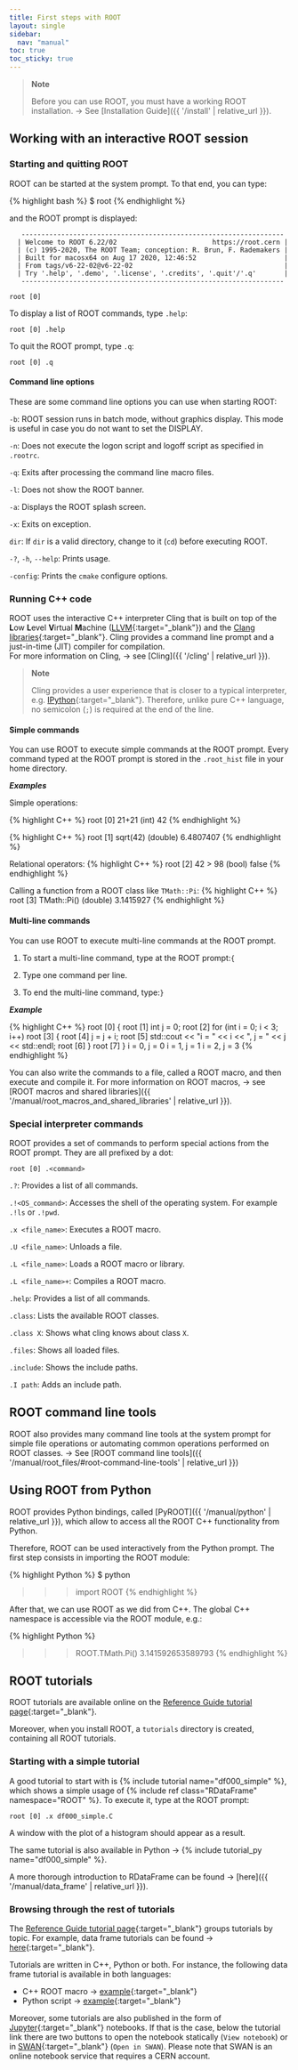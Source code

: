 ```yaml
---
title: First steps with ROOT
layout: single
sidebar:
  nav: "manual"
toc: true
toc_sticky: true
---
```


> **Note**
>
> Before you can use ROOT, you must have a working ROOT installation.
> → See [Installation Guide]({{ '/install' | relative_url }}).

## Working with an interactive ROOT session

### Starting and quitting ROOT

ROOT can be started at the system prompt. To that end, you can type:

{% highlight bash %}
$ root
{% endhighlight %}

and the ROOT prompt is displayed:

```
   ------------------------------------------------------------------
  | Welcome to ROOT 6.22/02                        https://root.cern |
  | (c) 1995-2020, The ROOT Team; conception: R. Brun, F. Rademakers |
  | Built for macosx64 on Aug 17 2020, 12:46:52                      |
  | From tags/v6-22-02@v6-22-02                                      |
  | Try '.help', '.demo', '.license', '.credits', '.quit'/'.q'       |
   ------------------------------------------------------------------

root [0]
```

To display a list of ROOT commands, type `.help`:

```
root [0] .help
```

To quit the ROOT prompt, type `.q`:

```
root [0] .q
```

#### Command line options

These are some command line options you can use when starting ROOT:

`-b`: ROOT session runs in batch mode, without graphics display. This mode is useful in case you do not want to set the DISPLAY.

`-n`: Does not execute the logon script and logoff script as specified in `.rootrc`.

`-q`: Exits after processing the command line macro files.

`-l`: Does not show the ROOT banner.

`-a`: Displays the ROOT splash screen.

`-x`: Exits on exception.

`dir`: If `dir` is a valid directory, change to it (`cd`) before executing ROOT.

`-?`, `-h`, `--help`: Prints usage.

`-config`: Prints the `cmake` configure options.

### Running C++ code

ROOT uses the interactive C++ interpreter Cling that is built on top of the
**L**ow **L**evel **V**irtual **M**achine ([LLVM](https://llvm.org/){:target="_blank"}) and the [Clang libraries](https://clang.llvm.org/){:target="_blank"}.
Cling provides a command line prompt and a just-in-time (JIT) compiler for compilation.<br/>
For more information on Cling, → see [Cling]({{ '/cling' | relative_url }}).

> **Note**
>
> Cling provides a user experience that is closer to a typical interpreter, e.g. [IPython](https://ipython.org/){:target="_blank"}.
> Therefore, unlike pure C++ language, no semicolon (`;`) is required at the end of the line.

#### Simple commands

You can use ROOT to execute simple commands at the ROOT prompt.
Every command typed at the ROOT prompt is stored in the `.root_hist` file in your home directory.

_**Examples**_

Simple operations:

{% highlight C++ %}
root [0] 21+21
(int) 42
{% endhighlight %}

{% highlight C++ %}
root [1] sqrt(42)
(double) 6.4807407
{% endhighlight %}

Relational operators:
{% highlight C++ %}
root [2] 42 > 98
(bool) false
{% endhighlight %}

Calling a function from a ROOT class like `TMath::Pi`:
{% highlight C++ %}
root [3] TMath::Pi()
(double) 3.1415927
{% endhighlight %}

#### Multi-line commands

You can use ROOT to execute multi-line commands at the ROOT prompt.

1.  To start a multi-line command, type at the ROOT prompt:`{`

2.  Type one command per line.

3.  To end the multi-line command, type:`}`


_**Example**_

{% highlight C++ %}
root [0] {
root [1]   int j = 0;
root [2]   for (int i = 0; i < 3; i++)
root [3]   {
root [4]     j = j + i;
root [5]     std::cout << "i = " << i << ", j = " << j << std::endl;
root [6]   }
root [7] }
i = 0, j = 0
i = 1, j = 1
i = 2, j = 3
{% endhighlight %}

You can also write the commands to a file, called a ROOT macro, and then execute and compile it. For more information on ROOT macros, → see [ROOT macros and shared libraries]({{ '/manual/root_macros_and_shared_libraries' | relative_url }}).

### Special interpreter commands

ROOT provides a set of commands to perform special actions from the ROOT prompt. They are all prefixed by a dot:

```
root [0] .<command>
```

`.?`: Provides a list of all commands.

`.!<OS_command>`: Accesses the shell of the operating system. For example `.!ls` or `.!pwd`.

`.x <file_name>`: Executes a ROOT macro.

`.U <file_name>`: Unloads a file.

`.L <file_name>`: Loads a ROOT macro or library.

`.L <file_name>+`: Compiles a ROOT macro.

`.help`: Provides a list of all commands.

`.class`: Lists the available ROOT classes.

`.class X`: Shows what cling knows about class `X`.

`.files`: Shows all loaded files.

`.include`: Shows the include paths.

`.I path`: Adds an include path.

## ROOT command line tools

ROOT also provides many command line tools at the system prompt for simple file operations or automating common operations performed on ROOT classes. → See [ROOT command line tools]({{ '/manual/root_files/#root-command-line-tools' | relative_url }})

## Using ROOT from Python

ROOT provides Python bindings, called [PyROOT]({{ '/manual/python' | relative_url }}), which allow to access all the ROOT C++ functionality from Python.

Therefore, ROOT can be used interactively from the Python prompt. The first step consists in importing the ROOT module:

{% highlight Python %}
$ python
>>> import ROOT
{% endhighlight %}

After that, we can use ROOT as we did from C++. The global C++ namespace is accessible via the ROOT module, e.g.:

{% highlight Python %}
>>> ROOT.TMath.Pi()
3.141592653589793
{% endhighlight %}

## ROOT tutorials

ROOT tutorials are available online on the [Reference Guide tutorial page](https://root.cern/doc/master/group__Tutorials.html){:target="_blank"}.

Moreover, when you install ROOT, a `tutorials` directory is created, containing all ROOT tutorials.

### Starting with a simple tutorial

A good tutorial to start with is {% include tutorial name="df000_simple" %}, which shows a simple usage of {% include ref class="RDataFrame" namespace="ROOT" %}. To execute it, type at the ROOT prompt:

```
root [0] .x df000_simple.C
```

A window with the plot of a histogram should appear as a result.

The same tutorial is also available in Python → {% include tutorial_py name="df000_simple" %}.

A more thorough introduction to RDataFrame can be found → [here]({{ '/manual/data_frame' | relative_url }}).

### Browsing through the rest of tutorials

The [Reference Guide tutorial page](https://root.cern/doc/master/group__Tutorials.html){:target="_blank"} groups tutorials by topic. For example, data frame tutorials can be found →  [here](https://root.cern/doc/master/group__tutorial__dataframe.html){:target="_blank"}.

Tutorials are written in C++, Python or both. For instance, the following data frame tutorial is available in both languages:
- C++ ROOT macro →  [example](https://root.cern/doc/master/df001__introduction_8C.html){:target="_blank"}
- Python script →  [example](https://root.cern/doc/master/df001__introduction_8py.html){:target="_blank"}

Moreover, some tutorials are also published in the form of [Jupyter](https://jupyter.org/){:target="_blank"} notebooks. If that is the case, below the tutorial link there are two buttons to open the notebook statically (`View notebook`) or in [SWAN](https://swan.cern.ch){:target="_blank"} (`Open in SWAN`). Please note that SWAN is an online notebook service that requires a CERN account.

